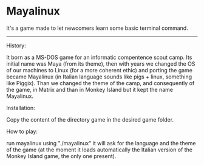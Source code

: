 Mayalinux
=========

It's a game made to let newcomers learn some basic terminal command.

--------------------------------------------------------------------

History:

It born as a MS-DOS game for an informatic compentence scout camp.
Its initial name was Maya (from its theme), then with years we
changed the OS of our machines to Linux (for a more coherent ethic)
and porting the game became Mayalinux (in Italian language sounds
like pigs + linux, something like Piggix).
Than we changed the theme of the camp, and consequently of the game,
in Matrix and than in Monkey Island but it kept the name Mayalinux.


Installation:

Copy the content of the directory game in the desired game folder.


How to play:

run mayalinux using "./mayalinux" it will ask for the language and
the theme of the game (at the moment it loads automatically the
Italian version of the Monkey Island game, the only one present).

